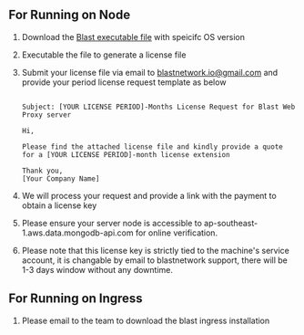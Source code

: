 

For Running on Node
-------------------

1. Download the [Blast executable file](https://github.com/blast-netowrk/blast.io/releases/tag/v1.0.0-ubuntu22.04) with speicifc OS version
2. Executable the file to generate a license file
3. Submit your license file via email to blastnetwork.io@gmail.com and provide your period license request template as below

   ```
   
   Subject: [YOUR LICENSE PERIOD]-Months License Request for Blast Web Proxy server
   
   Hi,

   Please find the attached license file and kindly provide a quote for a [YOUR LICENSE PERIOD]-month license extension
   
   Thank you,
   [Your Company Name]

   ```

4. We will process your request and provide a link with the payment to obtain a license key
5. Please ensure your server node is accessible to ap-southeast-1.aws.data.mongodb-api.com for online verification.
6. Please note that this license key is strictly tied to the machine's service account, it is changable by email to blastnetwork support, there will be 1-3 days window without any downtime.
   

For Running on Ingress
------------------------
1. Please email to the team to download the blast ingress installation
